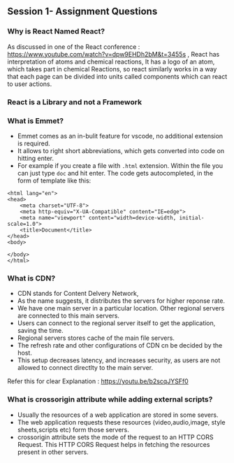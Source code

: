 ## Session 1- Assignment Questions

### Why is React Named React?

As discussed in one of the React conference : https://www.youtube.com/watch?v=dpw9EHDh2bM&t=3455s , React has interpretation of atoms and chemical reactions, It has a logo of an atom, which takes part in chemical Reactions, so react similarly works in a way that each page can be divided into units called components which can react to user actions.

### React is a Library and not a Framework

### What is Emmet?
- Emmet comes as an in-bulit feature for vscode, no additional extension is required.
- It allows to right short abbreviations, which gets converted into code on hitting enter.
- For example if you create a file with `.html` extension. Within the file you can just type `doc` and hit enter. The code gets autocompleted, in the form of template like this:

```
<html lang="en">
<head>
    <meta charset="UTF-8">
    <meta http-equiv="X-UA-Compatible" content="IE=edge">
    <meta name="viewport" content="width=device-width, initial-scale=1.0">
    <title>Document</title>
</head>
<body>
    
</body>
</html>
```

### What is CDN?
- CDN stands for Content Delvery Network, 
- As the name suggests, it distributes the servers for higher reponse rate. 
- We have one main server in a particular location. Other regional servers are connected to this main servers. 
- Users can connect to the regional server itself to get the application, saving the time. 
- Regional servers stores cache of the main file servers. 
- The refresh rate and other configurations of CDN cn be decided by the host.
- This setup decreases latency, and increases security, as users are not allowed to connect directlty to the main server.

Refer this for clear Explanation : https://youtu.be/b2scqJYSFf0

### What is crossorigin attribute while adding external scripts?
- Usually the resources of a web application are stored in some severs.
- The web application requests these resources (video,audio,image, style sheets,scripts etc) form those servers.
- crossorigin attribute sets the mode of the request to an HTTP CORS Request. This  HTTP CORS Request helps in fetching the resources present in other servers.
